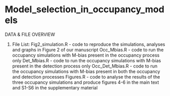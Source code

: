 # Model_selection_in_occupancy_models

DATA & FILE OVERVIEW

1. File List:
	Fig2_simulation.R - code to reproduce the simulations, analyses and graphs in Figure 2 of our manuscript
	Occ_Mbias.R - code to run the occupancy simulations with M-bias present in the occupancy process only
	Det_Mbias.R - code to run the occupancy simulations with M-bias present in the detection process only
	Occ_Det_Mbias.R - code to run the occupancy simulations with M-bias present in both the occupancy and detection processes
	Figures.R - code to analyse the results of the three occupancy simulations and produce figures 4-6 in the main text and S1-S6 in the supplementary material
